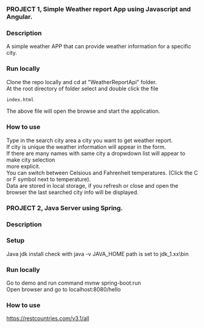 ### PROJECT 1, Simple Weather report App using Javascript and Angular.  
 
### Description  
A simple weather APP  that can provide weather information for a specific city.  

### Run locally  
Clone the repo locally and cd at "WeatherReportApi" folder.  
At the root directory of folder select and double click the file      
```bash
index.html
```  
The above file will open the browse and start the application.  

### How to use  
Type in the search city area a city you want to get weather report.  
If city is unique the weather information will appear in the form.  
If there are many names with same city a dropwdown list will appear to make city selection   
more explicit.  
You can switch between Celsious and Fahrenheit temperatures. (Click the C or F symbol next to temperature).  
Data are stored in local storage, if you refresh or close and open the browser the last searched city info will be displayed.  

### PROJECT 2, Java Server using Spring.  

### Description  

### Setup  
Java jdk install check with java -v 
JAVA_HOME path is set to jdk_1.xx\bin

### Run locally   
Go to demo and run command mvnw spring-boot:run  
Open browser and go to localhost:8080/hello  

### How to use  

https://restcountries.com/v3.1/all
